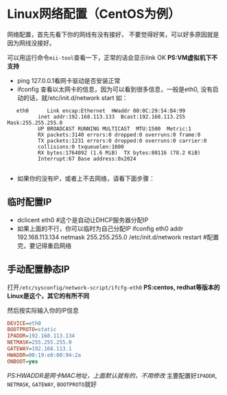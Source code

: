 # Linux网络配置（CentOS为例）

网络配置，首先先看下你的网线有没有接好，
不要觉得好笑，可以好多原因就是因为网线没接好。

可以用运行命令`mii-tool`查看一下，正常的话会显示link OK
__PS:VM虚拟机下不支持__


 - ping 127.0.0.1看网卡驱动是否安装正常
 - ifconfig 查看以太网卡的信息，因为可以看到很多信息，一般是eth0, 
   没有启动的话，就/etc/init.d/network start
   如：
```
   eth0      Link encap:Ethernet  HWaddr 00:0C:29:54:B4:99
          inet addr:192.168.113.133  Bcast:192.168.113.255  Mask:255.255.255.0
          UP BROADCAST RUNNING MULTICAST  MTU:1500  Metric:1
          RX packets:3140 errors:0 dropped:0 overruns:0 frame:0
          TX packets:1231 errors:0 dropped:0 overruns:0 carrier:0
          collisions:0 txqueuelen:1000
          RX bytes:1764092 (1.6 MiB)  TX bytes:80116 (78.2 KiB)
          Interrupt:67 Base address:0x2024
          
```
 - 如果你的没有IP，或者上不去网络，请看下面步骤：


## 临时配置IP
 - dclicent eth0   #这个是自动让DHCP服务器分配IP
 -  如果上面的不行，你可以临时为自己分配IP
   ifconfig eth0 addr 192.168.113.134 netmask 255.255.255.0
   /etc/init.d/network restart #配置完，要记得重启网络
   

## 手动配置静态IP
打开`/etc/sysconfig/network-script/ifcfg-eth0`
__PS:centos, redhat等版本的Linux是这个，其它的有所不同__

然后按实际输入你的IP信息

```ini
DEVICE=eth0
BOOTPROTO=static
IPADDR=192.168.113.134
NETMASK=255.255.255.0
GATEWAY=192.168.113.1
HWADDR=00:19:e0:00:94:2a
ONBOOT=yes
```
_PS:HWADDR是网卡MAC地址，上面默认就有的，不用修改_
主要配置好`IPADDR`, `NETMASK`, `GATEWAY`, `BOOTPROTO`就好